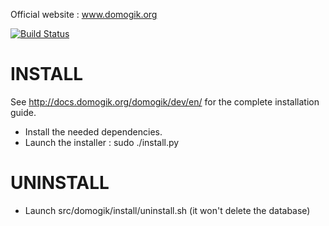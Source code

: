 Official website : www.domogik.org

[![Build Status](https://travis-ci.org/domogik/domogik.svg?branch=develop)](https://travis-ci.org/domogik/domogik)

INSTALL
=======

See http://docs.domogik.org/domogik/dev/en/ for the complete installation guide.

* Install the needed dependencies.
* Launch the installer : sudo ./install.py

UNINSTALL
=========

* Launch src/domogik/install/uninstall.sh (it won't delete the database)



